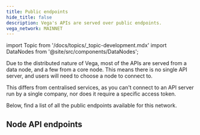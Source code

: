 ```yaml
---
title: Public endpoints
hide_title: false
description: Vega's APIs are served over public endpoints.
vega_network: MAINNET
---
```

import Topic from '/docs/topics/_topic-development.mdx'
import DataNodes from '@site/src/components/DataNodes';

Due to the distributed nature of Vega, most of the APIs are served from a data node, and a few from a core node. This means there is no single API server, and users will need to choose a node to connect to.

This differs from centralised services, as you can't connect to an API server run by a single company, nor does it require a specific access token. 

Below, find a list of all the public endpoints available for this network. 

## Node API endpoints
<DataNodes frontMatter={frontMatter} />


